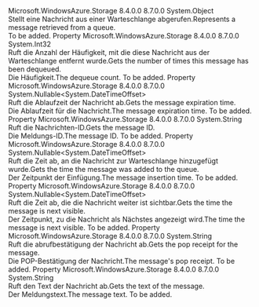 <Type Name="QueueMessage" FullName="Microsoft.WindowsAzure.Storage.Queue.Protocol.QueueMessage">
  <TypeSignature Language="C#" Value="public class QueueMessage" />
  <TypeSignature Language="ILAsm" Value=".class public auto ansi beforefieldinit QueueMessage extends System.Object" />
  <TypeSignature Language="DocId" Value="T:Microsoft.WindowsAzure.Storage.Queue.Protocol.QueueMessage" />
  <TypeSignature Language="VB.NET" Value="Public Class QueueMessage" />
  <TypeSignature Language="F#" Value="type QueueMessage = class" />
  <AssemblyInfo>
    <AssemblyName>Microsoft.WindowsAzure.Storage</AssemblyName>
    <AssemblyVersion>8.4.0.0</AssemblyVersion>
    <AssemblyVersion>8.7.0.0</AssemblyVersion>
  </AssemblyInfo>
  <Base>
    <BaseTypeName>System.Object</BaseTypeName>
  </Base>
  <Interfaces />
  <Docs>
    <summary>
            <span data-ttu-id="d3064-101">Stellt eine Nachricht aus einer Warteschlange abgerufen.</span><span class="sxs-lookup"><span data-stu-id="d3064-101">Represents a message retrieved from a queue.</span></span>
            </summary>
    <remarks>To be added.</remarks>
  </Docs>
  <Members>
    <Member MemberName="DequeueCount">
      <MemberSignature Language="C#" Value="public int DequeueCount { get; }" />
      <MemberSignature Language="ILAsm" Value=".property instance int32 DequeueCount" />
      <MemberSignature Language="DocId" Value="P:Microsoft.WindowsAzure.Storage.Queue.Protocol.QueueMessage.DequeueCount" />
      <MemberSignature Language="VB.NET" Value="Public ReadOnly Property DequeueCount As Integer" />
      <MemberSignature Language="F#" Value="member this.DequeueCount : int" Usage="Microsoft.WindowsAzure.Storage.Queue.Protocol.QueueMessage.DequeueCount" />
      <MemberType>Property</MemberType>
      <AssemblyInfo>
        <AssemblyName>Microsoft.WindowsAzure.Storage</AssemblyName>
        <AssemblyVersion>8.4.0.0</AssemblyVersion>
        <AssemblyVersion>8.7.0.0</AssemblyVersion>
      </AssemblyInfo>
      <ReturnValue>
        <ReturnType>System.Int32</ReturnType>
      </ReturnValue>
      <Docs>
        <summary>
            <span data-ttu-id="d3064-102">Ruft die Anzahl der Häufigkeit, mit die diese Nachricht aus der Warteschlange entfernt wurde.</span><span class="sxs-lookup"><span data-stu-id="d3064-102">Gets the number of times this message has been dequeued.</span></span>
            </summary>
        <value><span data-ttu-id="d3064-103">Die Häufigkeit.</span><span class="sxs-lookup"><span data-stu-id="d3064-103">The dequeue count.</span></span></value>
        <remarks>To be added.</remarks>
      </Docs>
    </Member>
    <Member MemberName="ExpirationTime">
      <MemberSignature Language="C#" Value="public Nullable&lt;DateTimeOffset&gt; ExpirationTime { get; }" />
      <MemberSignature Language="ILAsm" Value=".property instance valuetype System.Nullable`1&lt;valuetype System.DateTimeOffset&gt; ExpirationTime" />
      <MemberSignature Language="DocId" Value="P:Microsoft.WindowsAzure.Storage.Queue.Protocol.QueueMessage.ExpirationTime" />
      <MemberSignature Language="VB.NET" Value="Public ReadOnly Property ExpirationTime As Nullable(Of DateTimeOffset)" />
      <MemberSignature Language="F#" Value="member this.ExpirationTime : Nullable&lt;DateTimeOffset&gt;" Usage="Microsoft.WindowsAzure.Storage.Queue.Protocol.QueueMessage.ExpirationTime" />
      <MemberType>Property</MemberType>
      <AssemblyInfo>
        <AssemblyName>Microsoft.WindowsAzure.Storage</AssemblyName>
        <AssemblyVersion>8.4.0.0</AssemblyVersion>
        <AssemblyVersion>8.7.0.0</AssemblyVersion>
      </AssemblyInfo>
      <ReturnValue>
        <ReturnType>System.Nullable&lt;System.DateTimeOffset&gt;</ReturnType>
      </ReturnValue>
      <Docs>
        <summary>
            <span data-ttu-id="d3064-104">Ruft die Ablaufzeit der Nachricht ab.</span><span class="sxs-lookup"><span data-stu-id="d3064-104">Gets the message expiration time.</span></span>
            </summary>
        <value><span data-ttu-id="d3064-105">Die Ablaufzeit für die Nachricht.</span><span class="sxs-lookup"><span data-stu-id="d3064-105">The message expiration time.</span></span></value>
        <remarks>To be added.</remarks>
      </Docs>
    </Member>
    <Member MemberName="Id">
      <MemberSignature Language="C#" Value="public string Id { get; }" />
      <MemberSignature Language="ILAsm" Value=".property instance string Id" />
      <MemberSignature Language="DocId" Value="P:Microsoft.WindowsAzure.Storage.Queue.Protocol.QueueMessage.Id" />
      <MemberSignature Language="VB.NET" Value="Public ReadOnly Property Id As String" />
      <MemberSignature Language="F#" Value="member this.Id : string" Usage="Microsoft.WindowsAzure.Storage.Queue.Protocol.QueueMessage.Id" />
      <MemberType>Property</MemberType>
      <AssemblyInfo>
        <AssemblyName>Microsoft.WindowsAzure.Storage</AssemblyName>
        <AssemblyVersion>8.4.0.0</AssemblyVersion>
        <AssemblyVersion>8.7.0.0</AssemblyVersion>
      </AssemblyInfo>
      <ReturnValue>
        <ReturnType>System.String</ReturnType>
      </ReturnValue>
      <Docs>
        <summary>
            <span data-ttu-id="d3064-106">Ruft die Nachrichten-ID.</span><span class="sxs-lookup"><span data-stu-id="d3064-106">Gets the message ID.</span></span>
            </summary>
        <value><span data-ttu-id="d3064-107">Die Meldungs-ID.</span><span class="sxs-lookup"><span data-stu-id="d3064-107">The message ID.</span></span></value>
        <remarks>To be added.</remarks>
      </Docs>
    </Member>
    <Member MemberName="InsertionTime">
      <MemberSignature Language="C#" Value="public Nullable&lt;DateTimeOffset&gt; InsertionTime { get; }" />
      <MemberSignature Language="ILAsm" Value=".property instance valuetype System.Nullable`1&lt;valuetype System.DateTimeOffset&gt; InsertionTime" />
      <MemberSignature Language="DocId" Value="P:Microsoft.WindowsAzure.Storage.Queue.Protocol.QueueMessage.InsertionTime" />
      <MemberSignature Language="VB.NET" Value="Public ReadOnly Property InsertionTime As Nullable(Of DateTimeOffset)" />
      <MemberSignature Language="F#" Value="member this.InsertionTime : Nullable&lt;DateTimeOffset&gt;" Usage="Microsoft.WindowsAzure.Storage.Queue.Protocol.QueueMessage.InsertionTime" />
      <MemberType>Property</MemberType>
      <AssemblyInfo>
        <AssemblyName>Microsoft.WindowsAzure.Storage</AssemblyName>
        <AssemblyVersion>8.4.0.0</AssemblyVersion>
        <AssemblyVersion>8.7.0.0</AssemblyVersion>
      </AssemblyInfo>
      <ReturnValue>
        <ReturnType>System.Nullable&lt;System.DateTimeOffset&gt;</ReturnType>
      </ReturnValue>
      <Docs>
        <summary>
            <span data-ttu-id="d3064-108">Ruft die Zeit ab, an die Nachricht zur Warteschlange hinzugefügt wurde.</span><span class="sxs-lookup"><span data-stu-id="d3064-108">Gets the time the message was added to the queue.</span></span>
            </summary>
        <value><span data-ttu-id="d3064-109">Der Zeitpunkt der Einfügung.</span><span class="sxs-lookup"><span data-stu-id="d3064-109">The message insertion time.</span></span></value>
        <remarks>To be added.</remarks>
      </Docs>
    </Member>
    <Member MemberName="NextVisibleTime">
      <MemberSignature Language="C#" Value="public Nullable&lt;DateTimeOffset&gt; NextVisibleTime { get; }" />
      <MemberSignature Language="ILAsm" Value=".property instance valuetype System.Nullable`1&lt;valuetype System.DateTimeOffset&gt; NextVisibleTime" />
      <MemberSignature Language="DocId" Value="P:Microsoft.WindowsAzure.Storage.Queue.Protocol.QueueMessage.NextVisibleTime" />
      <MemberSignature Language="VB.NET" Value="Public ReadOnly Property NextVisibleTime As Nullable(Of DateTimeOffset)" />
      <MemberSignature Language="F#" Value="member this.NextVisibleTime : Nullable&lt;DateTimeOffset&gt;" Usage="Microsoft.WindowsAzure.Storage.Queue.Protocol.QueueMessage.NextVisibleTime" />
      <MemberType>Property</MemberType>
      <AssemblyInfo>
        <AssemblyName>Microsoft.WindowsAzure.Storage</AssemblyName>
        <AssemblyVersion>8.4.0.0</AssemblyVersion>
        <AssemblyVersion>8.7.0.0</AssemblyVersion>
      </AssemblyInfo>
      <ReturnValue>
        <ReturnType>System.Nullable&lt;System.DateTimeOffset&gt;</ReturnType>
      </ReturnValue>
      <Docs>
        <summary>
            <span data-ttu-id="d3064-110">Ruft die Zeit ab, die die Nachricht weiter ist sichtbar.</span><span class="sxs-lookup"><span data-stu-id="d3064-110">Gets the time the message is next visible.</span></span>
            </summary>
        <value><span data-ttu-id="d3064-111">Der Zeitpunkt, zu die Nachricht als Nächstes angezeigt wird.</span><span class="sxs-lookup"><span data-stu-id="d3064-111">The time the message is next visible.</span></span></value>
        <remarks>To be added.</remarks>
      </Docs>
    </Member>
    <Member MemberName="PopReceipt">
      <MemberSignature Language="C#" Value="public string PopReceipt { get; }" />
      <MemberSignature Language="ILAsm" Value=".property instance string PopReceipt" />
      <MemberSignature Language="DocId" Value="P:Microsoft.WindowsAzure.Storage.Queue.Protocol.QueueMessage.PopReceipt" />
      <MemberSignature Language="VB.NET" Value="Public ReadOnly Property PopReceipt As String" />
      <MemberSignature Language="F#" Value="member this.PopReceipt : string" Usage="Microsoft.WindowsAzure.Storage.Queue.Protocol.QueueMessage.PopReceipt" />
      <MemberType>Property</MemberType>
      <AssemblyInfo>
        <AssemblyName>Microsoft.WindowsAzure.Storage</AssemblyName>
        <AssemblyVersion>8.4.0.0</AssemblyVersion>
        <AssemblyVersion>8.7.0.0</AssemblyVersion>
      </AssemblyInfo>
      <ReturnValue>
        <ReturnType>System.String</ReturnType>
      </ReturnValue>
      <Docs>
        <summary>
            <span data-ttu-id="d3064-112">Ruft die abrufbestätigung der Nachricht ab.</span><span class="sxs-lookup"><span data-stu-id="d3064-112">Gets the pop receipt for the message.</span></span>
            </summary>
        <value><span data-ttu-id="d3064-113">Die POP-Bestätigung der Nachricht.</span><span class="sxs-lookup"><span data-stu-id="d3064-113">The message's pop receipt.</span></span></value>
        <remarks>To be added.</remarks>
      </Docs>
    </Member>
    <Member MemberName="Text">
      <MemberSignature Language="C#" Value="public string Text { get; }" />
      <MemberSignature Language="ILAsm" Value=".property instance string Text" />
      <MemberSignature Language="DocId" Value="P:Microsoft.WindowsAzure.Storage.Queue.Protocol.QueueMessage.Text" />
      <MemberSignature Language="VB.NET" Value="Public ReadOnly Property Text As String" />
      <MemberSignature Language="F#" Value="member this.Text : string" Usage="Microsoft.WindowsAzure.Storage.Queue.Protocol.QueueMessage.Text" />
      <MemberType>Property</MemberType>
      <AssemblyInfo>
        <AssemblyName>Microsoft.WindowsAzure.Storage</AssemblyName>
        <AssemblyVersion>8.4.0.0</AssemblyVersion>
        <AssemblyVersion>8.7.0.0</AssemblyVersion>
      </AssemblyInfo>
      <ReturnValue>
        <ReturnType>System.String</ReturnType>
      </ReturnValue>
      <Docs>
        <summary>
            <span data-ttu-id="d3064-114">Ruft den Text der Nachricht ab.</span><span class="sxs-lookup"><span data-stu-id="d3064-114">Gets the text of the message.</span></span>
            </summary>
        <value><span data-ttu-id="d3064-115">Der Meldungstext.</span><span class="sxs-lookup"><span data-stu-id="d3064-115">The message text.</span></span></value>
        <remarks>To be added.</remarks>
      </Docs>
    </Member>
  </Members>
</Type>